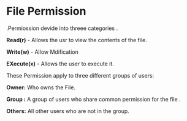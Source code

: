 # **File Permission** 

.Permiossion devide into  threee categories .


**Read(r)**  - Allows the usr to view the contents of the file.

**Write(w)** - Allow Mdification 

**EXecute(x)** - Allows the user to execute it.

These  Permission apply to three different groups of users:

**Owner:** Who owns the File.

**Group :** A group of users who share common permission for the file .

**Others:** All other users who are not in the group.

  
